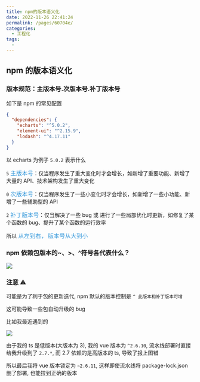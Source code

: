 ```yaml
---
title: npm的版本语义化
date: 2022-11-26 22:41:24
permalink: /pages/60704e/
categories:
  - 工程化
tags:
  - 
---
```

## npm 的版本语义化

### 版本规范：主版本号.次版本号.补丁版本号

如下是 npm 的常见配置

```json
{
  "dependencies": {
    "echarts": "^5.0.2",
    "element-ui": "^2.15.9",
    "lodash": "^4.17.11"
  }
}
```

以 echarts 为例子 `5.0.2` 表示什么

`5` <font color=#3498db size=4>`主版本号`</font>：仅当程序发生了重大变化时才会增长，如新增了重要功能、新增了大量的 API、技术架构发生了重大变化

`0` <font color=#3498db size=4>`次版本号`</font>：仅当程序发生了一些小变化时才会增长，如新增了一些小功能、新增了一些辅助型的 API

`2` <font color=#3498db size=4>`补丁版本号`</font>：仅当解决了一些 bug 或 进行了一些局部优化时更新，如修复了某个函数的 bug、提升了某个函数的运行效率

所以 <font color=#3498db size=4>`从左到右, 版本号从大到小`</font>

### npm 依赖包版本的~、>、^符号各代表什么？

![](https://gcy-1306312261.cos.ap-chengdu.myqcloud.com/blog/20221121223118.png)

### 注意 ⚠️

可能是为了利于包的更新迭代, npm 默认的版本控制是 `^ 此版本和补丁版本可增`

这可能导致一些包自动升级的 bug

比如我最近遇到的

![](https://gcy-1306312261.cos.ap-chengdu.myqcloud.com/blog/20221121223419.png)

由于我的 ts 是低版本(大版本为 3), 我的 vue 版本为 `^2.6.10`, 流水线部署时直接给我升级到了 `2.7.*`, 而 2.7 依赖的是高版本的 ts, 导致了报上图错

所以最后我将 vue 版本锁定为 `~2.6.11`, 这样即使流水线将 package-lock.json 删了部署, 也能拉到正确的版本
